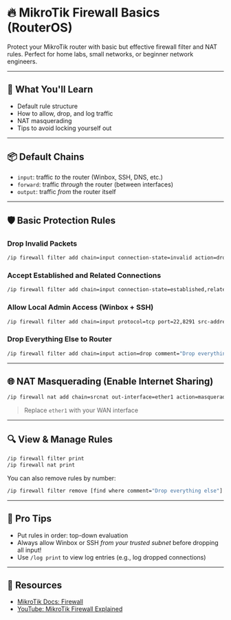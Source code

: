 # 🔥 MikroTik Firewall Basics (RouterOS)

Protect your MikroTik router with basic but effective firewall filter and NAT rules. Perfect for home labs, small networks, or beginner network engineers.

---

## 🎯 What You'll Learn
- Default rule structure
- How to allow, drop, and log traffic
- NAT masquerading
- Tips to avoid locking yourself out

---

## 📦 Default Chains
- `input`: traffic *to* the router (Winbox, SSH, DNS, etc.)
- `forward`: traffic *through* the router (between interfaces)
- `output`: traffic *from* the router itself

---

## 🛡️ Basic Protection Rules
### Drop Invalid Packets
```bash
/ip firewall filter add chain=input connection-state=invalid action=drop comment="Drop invalid"
```

### Accept Established and Related Connections
```bash
/ip firewall filter add chain=input connection-state=established,related action=accept comment="Accept established"
```

### Allow Local Admin Access (Winbox + SSH)
```bash
/ip firewall filter add chain=input protocol=tcp port=22,8291 src-address=192.168.88.0/24 action=accept comment="Allow admin access"
```

### Drop Everything Else to Router
```bash
/ip firewall filter add chain=input action=drop comment="Drop everything else"
```

---

## 🌐 NAT Masquerading (Enable Internet Sharing)
```bash
/ip firewall nat add chain=srcnat out-interface=ether1 action=masquerade comment="NAT for Internet"
```
> Replace `ether1` with your WAN interface

---

## 🔍 View & Manage Rules
```bash
/ip firewall filter print
/ip firewall nat print
```
You can also remove rules by number:
```bash
/ip firewall filter remove [find where comment="Drop everything else"]
```

---

## 📢 Pro Tips
- Put rules in order: top-down evaluation
- Always allow Winbox or SSH *from your trusted subnet* before dropping all input!
- Use `/log print` to view log entries (e.g., log dropped connections)

---

## 🔗 Resources
- [MikroTik Docs: Firewall](https://help.mikrotik.com/docs/display/ROS/Firewall)
- [YouTube: MikroTik Firewall Explained](https://www.youtube.com/results?search_query=mikrotik+firewall+basics)
